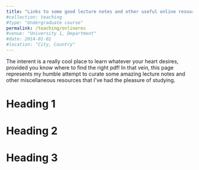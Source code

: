 ```yaml
---
title: "Links to some good lecture notes and other useful online resources"
#collection: teaching
#type: "Undergraduate course"
permalink: /teaching/onlineres
#venue: "University 1, Department"
#date: 2014-01-01
#location: "City, Country"
---
```


The interent is a really cool place to learn whatever your heart desires, provided you know where to find the right pdf! In that vein, this page represents my humble attempt to curate some amazing lecture notes and other miscellaneous resources that I've had the pleasure of studying.

Heading 1
======

Heading 2
======

Heading 3
======
